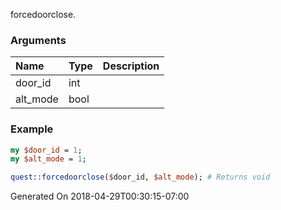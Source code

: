 forcedoorclose.
### Arguments
**Name**|**Type**|**Description**
:---|:---|:---
door_id|int|
alt_mode|bool|

### Example

```perl
my $door_id = 1;
my $alt_mode = 1;

quest::forcedoorclose($door_id, $alt_mode); # Returns void
```


Generated On 2018-04-29T00:30:15-07:00